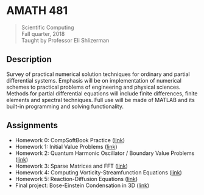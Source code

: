 # AMATH 481

> Scientific Computing  
> Fall quarter, 2018  
> Taught by Professor Eli Shlizerman  


## Description

Survey of practical numerical solution techniques for ordinary and partial
differential systems. Emphasis will be on implementation of numerical schemes to
practical problems of engineering and physical sciences. Methods for partial
differential equations will include finite differences, finite elements and
spectral techniques. Full use will be made of MATLAB and its built-in
programming and solving functionality.


## Assignments

 * Homework 0: CompSoftBook Practice ([link][0])
 * Homework 1: Initial Value Problems ([link][1])
 * Homework 2: Quantum Harmonic Oscillator / Boundary Value Problems ([link][2])
 * Homework 3: Sparse Matrices and FFT ([link][3])
 * Homework 4: Computing Vorticity-Streamfunction Equations ([link][4])
 * Homework 5: Reaction-Diffusion Equations ([link][5])
 * Final project: Bose-Einstein Condensation in 3D ([link][final])


[0]: hw0/
[1]: hw1/
[2]: hw2/
[3]: hw3/
[4]: hw4/
[5]: hw5/
[final]: final/
